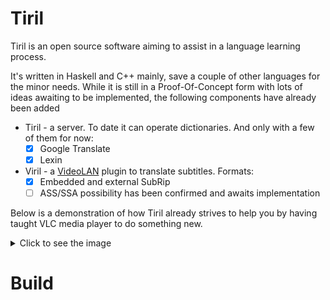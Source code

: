 # Tiril
Tiril is an open source software aiming to assist in a language learning process.

It's written in Haskell and C++ mainly, save a couple of other languages for the minor needs. While it is still in a Proof-Of-Concept form with lots of ideas awaiting to be implemented, the following components have already been added
* Tiril - a server. To date it can operate dictionaries. And only with a few of them for now:
  * [x] Google Translate
  * [x] Lexin
* Viril - a [VideoLAN](https://github.com/videolan) plugin to translate subtitles. Formats:
  * [x] Embedded and external SubRip 
  * [ ] ASS/SSA possibility has been confirmed and awaits implementation
  
Below is a demonstration of how Tiril already strives to help you by having taught VLC media player to do something new.

<details>
 <summary>Click to see the image</summary>
  
![alt text](https://github.com/erithion/tiril/raw/master/doc/tiril.gif "Demo")
</details>

# Build
